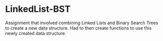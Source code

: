 # LinkedList-BST
Assignment that involved combining Linked Lists and Binary Search Trees to create a new data structure. Had to then create functions to use this newly created data structure.
